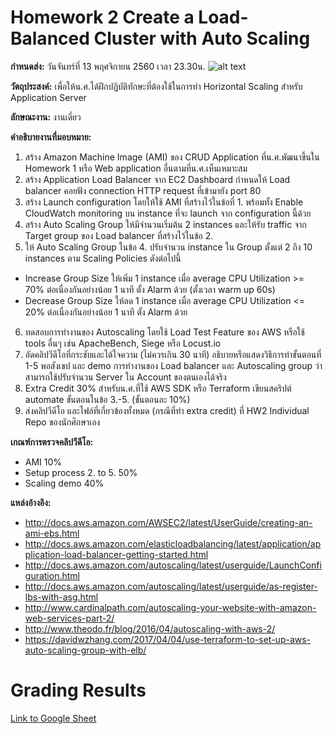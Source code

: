 # Homework 2 Create a Load-Balanced Cluster with Auto Scaling
**กำหนดส่ง:** วันจันทร์ที่ 13 พฤศจิกายน 2560 เวลา 23.30น.
![alt text](https://image.slidesharecdn.com/005elasticityandmanagementtoolssjcole-161115000022/95/awsome-day-2016-module-5-aws-elasticity-and-management-tools-2-638.jpg?cb=1479168263)

**วัตถุประสงค์:** เพื่อให้น.ศ.ได้ฝึกปฏิบัติทักษะที่ต้องใช้ในการทำ Horizontal Scaling สำหรับ Application Server 

**ลักษณะงาน:** งานเดี่ยว

**คำอธิบายงานที่มอบหมาย:**
1. สร้าง Amazon Machine Image (AMI) ของ CRUD Application ที่น.ศ.พัฒนาขึ้นใน Homework 1 หรือ Web application อื่นตามที่น.ศ.เห็นเหมาะสม
2. สร้าง Application Load Balancer จาก EC2 Dashboard กำหนดให้ Load balancer คอยฟัง connection HTTP request ที่เข้ามายัง port 80 
3. สร้าง Launch configuration โดยให้ใช้ AMI ที่สร้างไว้ในข้อที่ 1. พร้อมทั้ง Enable CloudWatch monitoring บน instance ที่จะ launch จาก configuration นี้ด้วย
4. สร้าง Auto Scaling Group ให้มีจำนวนเริ่มต้น 2 instances และให้รับ traffic จาก Target group ของ Load balancer ที่สร้างไว้ในข้อ 2.
5. ให้ Auto Scaling Group ในข้อ 4. ปรับจำนวน instance ใน Group ตั้งแต่ 2 ถึง 10 instances ตาม Scaling Policies ดังต่อไปนี้
* Increase Group Size ให้เพิ่ม 1 instance เมื่อ average CPU Utilization >= 70% ต่อเนื่องกันอย่างน้อย 1 นาที ตั้ง Alarm ด้วย (ตั้งเวลา warm up 60s)
* Decrease Group Size ให้ลด 1 instance เมื่อ average CPU Utilization <= 20% ต่อเนื่องกันอย่างน้อย 1 นาที ตั้ง Alarm ด้วย 
6. ทดสอบการทำงานของ Autoscaling โดยใช้ Load Test Feature ของ AWS หรือใช้ tools อื่นๆ เช่น ApacheBench, Siege หรือ Locust.io
7. อัดคลิปวีดีโอที่กระชับและได้ใจความ (ไม่ควรเกิน 30 นาที) อธิบายหรือแสดงวิธีการทำขั้นตอนที่ 1-5 พอสังเขป และ demo การทำงานของ Load balancer และ Autoscaling group ว่าสามารถใช้ปรับจำนวน Server ใน Account ของตนเองได้จริง
8. Extra Credit 30% สำหรับน.ศ.ที่ใช้ AWS SDK หรือ Terraform เขียนสคริปต์ automate ขั้นตอนในข้อ 3.-5. (ขั้นตอนละ 10%)
5. ส่งคลิปวีดีโอ และไฟล์ที่เกี่ยวข้องทั้งหมด (กรณีที่ทำ extra credit) ที่ HW2 Individual Repo ของนักศึกษาเอง

**เกณฑ์การตรวจคลิปวีดีโอ:**
* AMI 10%
* Setup process 2. to 5. 50%
* Scaling demo 40% 

**แหล่งอ้างอิง:**
* http://docs.aws.amazon.com/AWSEC2/latest/UserGuide/creating-an-ami-ebs.html
* http://docs.aws.amazon.com/elasticloadbalancing/latest/application/application-load-balancer-getting-started.html
* http://docs.aws.amazon.com/autoscaling/latest/userguide/LaunchConfiguration.html
* http://docs.aws.amazon.com/autoscaling/latest/userguide/as-register-lbs-with-asg.html
* http://www.cardinalpath.com/autoscaling-your-website-with-amazon-web-services-part-2/
* http://www.theodo.fr/blog/2016/04/autoscaling-with-aws-2/
* https://davidwzhang.com/2017/04/04/use-terraform-to-set-up-aws-auto-scaling-group-with-elb/

Grading Results
================
[Link to Google Sheet]()
